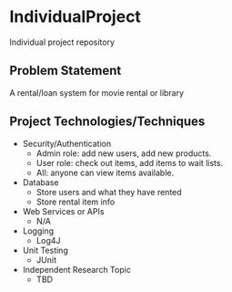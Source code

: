 # IndividualProject
Individual project repository

## Problem Statement
A rental/loan system for movie rental or library

## Project Technologies/Techniques

* Security/Authentication
  * Admin role: add new users, add new products.
  * User role: check out items, add items to wait lists.
  * All: anyone can view items available.
* Database
  * Store users and what they have rented
  * Store rental item info
* Web Services or APIs
  * N/A
* Logging
  * Log4J
* Unit Testing
  * JUnit
* Independent Research Topic
  * TBD
